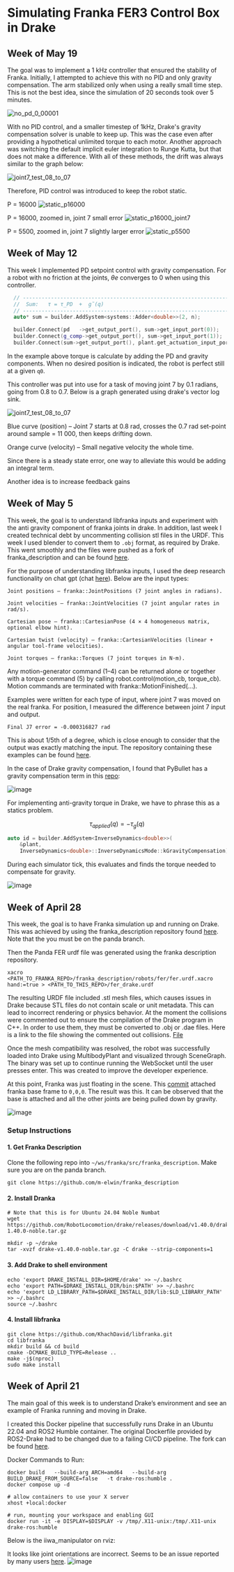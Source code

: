 # Simulating Franka FER3 Control Box in Drake

## Week of May 19

The goal was to implement a 1 kHz controller that ensured the stability of Franka. Initially, I attempted to achieve this with no PID and only gravity compensation. The arm stabilized only when using a really small time step. This is not the best idea, since the simulation of 20 seconds took over 5 minutes.

![no_pd_0_00001](https://github.com/user-attachments/assets/0692279a-873e-4fe9-bddb-e92be8c31494)

With no PID control, and a smaller timestep of 1kHz, Drake's gravity compensation solver is unable to keep up. This was the case even after providing a hypothetical unlimited torque to each motor. Another approach was switching the default implicit euler integration to Runge Kutta, but that does not make a difference. With all of these methods, the drift was always similar to the graph below:

![joint7_test_08_to_07](https://github.com/user-attachments/assets/43112331-d42c-40fb-907a-bd3e7f5fcd04)

Therefore, PID control was introduced to keep the robot static. 

P = 16000
![static_p16000](https://github.com/user-attachments/assets/b02502c3-4a53-459a-a082-9eb27310e175)

P = 16000, zoomed in, joint 7 small error
![static_p16000_joint7](https://github.com/user-attachments/assets/0606a7b0-1889-49ed-b63c-9b6077ec3d43)

P = 5500, zoomed in, joint 7 slightly larger error
![static_p5500](https://github.com/user-attachments/assets/adf36f1c-4707-42ce-bd88-98979a730bfd)



## Week of May 12

This week I implemented PD setpoint control with gravity compensation. For a robot with no friction at the joints, $\theta{e}$ converges to 0 when using this controller.

```cpp
  // ----------------------------------------------------------------------
  //  Sum:   τ = τ_PD  +  g̃(q)
  // ----------------------------------------------------------------------
  auto* sum = builder.AddSystem<systems::Adder<double>>(2, n);

  builder.Connect(pd   ->get_output_port(), sum->get_input_port(0));
  builder.Connect(g_comp->get_output_port(), sum->get_input_port(1));
  builder.Connect(sum->get_output_port(), plant.get_actuation_input_port());

```

In the example above torque is calculate by adding the PD and gravity components. When no desired position is indicated, the robot is perfect still at a given `q0`.

This controller was put into use for a task of moving joint 7 by 0.1 radians, going from 0.8 to 0.7. Below is a graph generated using drake's vector log sink.

![joint7_test_08_to_07](https://github.com/user-attachments/assets/43112331-d42c-40fb-907a-bd3e7f5fcd04)

Blue curve (position) – Joint 7 starts at 0.8 rad, crosses the 0.7 rad set-point around sample = 11 000, then keeps drifting down.

Orange curve (velocity) – Small negative velocity the whole time.

Since there is a steady state error, one way to alleviate this would be adding an integral term.

Another idea is to increase feedback gains


## Week of May 5

This week, the goal is to understand libfranka inputs and experiment with the anti gravity component of franka joints in drake. In addition, last week I created technical debt by uncommenting collision stl files in the URDF. This week I used blender to convert them to `.obj` format, as required by Drake. This went smoothly and the files were pushed as a fork of franka_description and can be found [here](https://github.com/KhachDavid/franka_description).

For the purpose of understanding libfranka inputs, I used the deep research functionality on chat gpt (chat [here](https://chatgpt.com/share/681a20e7-df5c-8001-8a9f-806dfbe8daca)). Below are the input types:

    Joint positions – franka::JointPositions (7 joint angles in radians).

    Joint velocities – franka::JointVelocities (7 joint angular rates in rad/s).

    Cartesian pose – franka::CartesianPose (4 × 4 homogeneous matrix, optional elbow hint).

    Cartesian twist (velocity) – franka::CartesianVelocities (linear + angular tool-frame velocities).

    Joint torques – franka::Torques (7 joint torques in N·m).

Any motion-generator command (1–4) can be returned alone or together with a torque command (5) by calling robot.control(motion_cb, torque_cb). Motion commands are terminated with franka::MotionFinished(...).

Examples were written for each type of input, where joint 7 was moved on the real franka. For position, I measured the difference between joint 7 input and output. 

```
Final J7 error = -0.000316827 rad
```

This is about 1/5th of a degree, which is close enough to consider that the output was exactly matching the input. The repository containing these examples can be found [here](https://github.com/KhachDavid/libfranka-examples).

In the case of Drake gravity compensation, I found that PyBullet has a gravity compensation term in this [repo](https://github.com/PaulPauls/franka_emika_panda_pybullet/tree/master):

![image](https://github.com/user-attachments/assets/4239111f-42d4-477a-aa64-10ad67f6c6d9)

For implementing anti-gravity torque in Drake, we have to phrase this as a statics problem.

$$\tau_{applied}(q) = -\tau_{g}(q)$$

```cpp
auto id = builder.AddSystem<InverseDynamics<double>>(
    &plant,
    InverseDynamics<double>::InverseDynamicsMode::kGravityCompensation);
```

During each simulator tick, this evaluates and finds the torque needed to compensate for gravity. 

![image](https://github.com/user-attachments/assets/bc1c36f9-76ef-4a73-a5a2-b91a8dc51bbd)


## Week of April 28

This week, the goal is to have Franka simulation up and running on Drake. This was achieved by using the franka_description repository found [here](https://github.com/m-elwin/franka_description/tree/panda). Note that the you must be on the panda branch.

Then the Panda FER urdf file was generated using the franka description repository.

```
xacro <PATH_TO_FRANKA_REPO>/franka_description/robots/fer/fer.urdf.xacro hand:=true > <PATH_TO_THIS_REPO>/fer_drake.urdf
```

The resulting URDF file included .stl mesh files, which causes issues in Drake because STL files do not contain scale or unit metadata. This can lead to incorrect rendering or physics behavior. At the moment the collisions were commented out to ensure the compilation of the Drake program in C++. In order to use them, they must be converted to .obj or .dae files. Here is a link to the file showing the commented out collisions. [File](https://github.com/KhachDavid/simTorealTosim/blob/main/fer_drake.urdf#L27)

Once the mesh compatibility was resolved, the robot was successfully loaded into Drake using MultibodyPlant and visualized through SceneGraph. The binary was set up to continue running the WebSocket until the user presses enter. This was created to improve the developer experience.

At this point, Franka was just floating in the scene. This [commit](https://github.com/KhachDavid/simTorealTosim/commit/eff95d17b6ee18eaacfdb587a875bab8475700e9) attached franka base frame to `0,0,0`. The result was this. It can be observed that the base is attached and all the other joints are being pulled down by gravity.

![image](https://github.com/user-attachments/assets/2fa1e2d2-06c1-4894-b45b-8007f5293ae1)


### Setup Instructions

#### 1. Get Franka Description
Clone the following repo into `~/ws/franka/src/franka_description`. Make sure you are on the panda branch. 

```
git clone https://github.com/m-elwin/franka_description
```

#### 2. Install Dranka

```
# Note that this is for Ubuntu 24.04 Noble Numbat
wget https://github.com/RobotLocomotion/drake/releases/download/v1.40.0/drake-1.40.0-noble.tar.gz

mkdir -p ~/drake
tar -xvzf drake-v1.40.0-noble.tar.gz -C drake --strip-components=1
```

#### 3. Add Drake to shell environment
```
echo 'export DRAKE_INSTALL_DIR=$HOME/drake' >> ~/.bashrc
echo 'export PATH=$DRAKE_INSTALL_DIR/bin:$PATH' >> ~/.bashrc
echo 'export LD_LIBRARY_PATH=$DRAKE_INSTALL_DIR/lib:$LD_LIBRARY_PATH' >> ~/.bashrc
source ~/.bashrc
```

#### 4. Install libfranka
```
git clone https://github.com/KhachDavid/libfranka.git
cd libfranka
mkdir build && cd build
cmake -DCMAKE_BUILD_TYPE=Release ..
make -j$(nproc)
sudo make install
```

## Week of April 21

The main goal of this week is to understand Drake’s environment and see an example of Franka running and moving in Drake.

I created this Docker pipeline that successfully runs Drake in an Ubuntu 22.04 and ROS2 Humble container. The original Dockerfile provided by ROS2-Drake had to be changed due to a failing CI/CD pipeline. The fork can be found [here](https://github.com/KhachDavid/drake-ros).

Docker Commands to Run:
```
docker build   --build-arg ARCH=amd64   --build-arg BUILD_DRAKE_FROM_SOURCE=false   -t drake-ros:humble .
docker compose up -d

# allow containers to use your X server
xhost +local:docker

# run, mounting your workspace and enabling GUI
docker run -it -e DISPLAY=$DISPLAY -v /tmp/.X11-unix:/tmp/.X11-unix drake-ros:humble
```

Below is the iiwa_manipulator on rviz:

It looks like joint orientations are incorrect. Seems to be an issue reported by many users [here](https://github.com/RobotLocomotion/drake-ros/issues/358).
![image](https://github.com/user-attachments/assets/8e621433-6593-4499-9d7c-48f69fd65db5)
